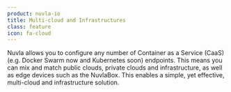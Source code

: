 ```yaml
---
product: nuvla-io
title: Multi-cloud and Infrastructures
class: feature
icon: fa-cloud
---
```


Nuvla allows you to configure any number of Container as a Service (CaaS) (e.g. Docker Swarm now and Kubernetes soon) endpoints. This means you can mix and match public clouds, private clouds and infrastructure, as well as edge devices such as the NuvlaBox. This enables a simple, yet effective, multi-cloud and infrastructure solution.
